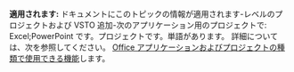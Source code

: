   **適用されます:** ドキュメントにこのトピックの情報が適用されます\-レベルのプロジェクトおよび VSTO 追加\-次のアプリケーション用のプロジェクトで: Excel;PowerPoint です。プロジェクトです。単語があります。 詳細については、次を参照してください。 [Office アプリケーションおよびプロジェクトの種類で使用できる機能](../../vsto/features-available-by-office-application-and-project-type.md)します。

  